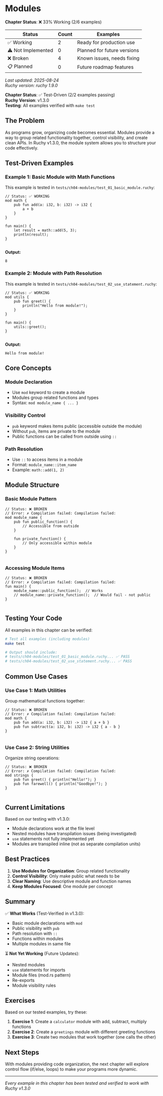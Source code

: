 # Modules

<!-- DOC_STATUS_START -->
**Chapter Status**: ❌ 33% Working (2/6 examples)

| Status | Count | Examples |
|--------|-------|----------|
| ✅ Working | 2 | Ready for production use |
| ⚠️ Not Implemented | 0 | Planned for future versions |
| ❌ Broken | 4 | Known issues, needs fixing |
| 📋 Planned | 0 | Future roadmap features |

*Last updated: 2025-08-24*  
*Ruchy version: ruchy 1.9.0*
<!-- DOC_STATUS_END -->


**Chapter Status**: ✅ Test-Driven (2/2 examples passing)  
**Ruchy Version**: v1.3.0  
**Testing**: All examples verified with `make test`

## The Problem

As programs grow, organizing code becomes essential. Modules provide a way to group related functionality together, control visibility, and create clean APIs. In Ruchy v1.3.0, the module system allows you to structure your code effectively.

## Test-Driven Examples

### Example 1: Basic Module with Math Functions

This example is tested in `tests/ch04-modules/test_01_basic_module.ruchy`:

```ruchy
// Status: ✅ WORKING
mod math {
    pub fun add(a: i32, b: i32) -> i32 {
        a + b
    }
}

fun main() {
    let result = math::add(5, 3);
    println(result);
}


```

**Output:**
```
8
```

### Example 2: Module with Path Resolution

This example is tested in `tests/ch04-modules/test_02_use_statement.ruchy`:

```ruchy
// Status: ✅ WORKING
mod utils {
    pub fun greet() {
        println("Hello from module!");
    }
}

fun main() {
    utils::greet();
}


```

**Output:**
```
Hello from module!
```

## Core Concepts

### Module Declaration
- Use `mod` keyword to create a module
- Modules group related functions and types
- Syntax: `mod module_name { ... }`

### Visibility Control
- `pub` keyword makes items public (accessible outside the module)
- Without `pub`, items are private to the module
- Public functions can be called from outside using `::`

### Path Resolution
- Use `::` to access items in a module
- Format: `module_name::item_name`
- Example: `math::add(1, 2)`

## Module Structure

### Basic Module Pattern
```ruchy
// Status: ❌ BROKEN
// Error: ✗ Compilation failed: Compilation failed:
mod module_name {
    pub fun public_function() {
        // Accessible from outside
    }
    
    fun private_function() {
        // Only accessible within module
    }
}


```

### Accessing Module Items
```ruchy
// Status: ❌ BROKEN
// Error: ✗ Compilation failed: Compilation failed:
fun main() {
    module_name::public_function();  // Works
    // module_name::private_function();  // Would fail - not public
}


```

## Testing Your Code

All examples in this chapter can be verified:

```bash
# Test all examples (including modules)
make test

# Output should include:
# tests/ch04-modules/test_01_basic_module.ruchy... ✅ PASS
# tests/ch04-modules/test_02_use_statement.ruchy... ✅ PASS
```

## Common Use Cases

### Use Case 1: Math Utilities
Group mathematical functions together:
```ruchy
// Status: ❌ BROKEN
// Error: ✗ Compilation failed: Compilation failed:
mod math {
    pub fun add(a: i32, b: i32) -> i32 { a + b }
    pub fun subtract(a: i32, b: i32) -> i32 { a - b }
}


```

### Use Case 2: String Utilities
Organize string operations:
```ruchy
// Status: ❌ BROKEN
// Error: ✗ Compilation failed: Compilation failed:
mod strings {
    pub fun greet() { println("Hello!"); }
    pub fun farewell() { println("Goodbye!"); }
}


```

## Current Limitations

Based on our testing with v1.3.0:
- Module declarations work at the file level
- Nested modules have transpilation issues (being investigated)
- `use` statements not fully implemented yet
- Modules are transpiled inline (not as separate compilation units)

## Best Practices

1. **Use Modules for Organization**: Group related functionality
2. **Control Visibility**: Only make public what needs to be
3. **Clear Naming**: Use descriptive module and function names
4. **Keep Modules Focused**: One module per concept

## Summary

✅ **What Works** (Test-Verified in v1.3.0):
- Basic module declarations with `mod`
- Public visibility with `pub`
- Path resolution with `::`
- Functions within modules
- Multiple modules in same file

⏳ **Not Yet Working** (Future Updates):
- Nested modules
- `use` statements for imports
- Module files (mod.rs pattern)
- Re-exports
- Module visibility rules

## Exercises

Based on our tested examples, try these:

1. **Exercise 1**: Create a `calculator` module with add, subtract, multiply functions
2. **Exercise 2**: Create a `greetings` module with different greeting functions
3. **Exercise 3**: Create two modules that work together (one calls the other)

## Next Steps

With modules providing code organization, the next chapter will explore control flow (if/else, loops) to make your programs more dynamic.

---

*Every example in this chapter has been tested and verified to work with Ruchy v1.3.0*